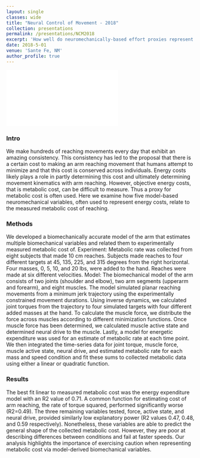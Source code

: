 ```yaml
---
layout: single
classes: wide
title: "Neural Control of Movement - 2018"
collection: presentations
permalink: /presentations/NCM2018
excerpt: 'How well do neuromechanically-based effort proxies represent the metabolic cost of reaching?'
date: 2018-5-01
venue: 'Sante Fe, NM'
author_profile: true
---
```

<embed src="/posters/NCM_2018.pdf" type="application/pdf"/>

### Intro

We make hundreds of reaching movements every day that exhibit an amazing consistency. This consistency has led to the proposal that there is a certain cost to making an arm reaching movement that humans attempt to minimize and that this cost is conserved across individuals. Energy costs likely plays a role in partly determining this cost and ultimately determining movement kinematics with arm reaching. However, objective energy costs, that is metabolic cost, can be difficult to measure. Thus a proxy for metabolic cost is often used. Here we examine how five model-based neuromechanical variables, often used to represent energy costs, relate to the measured metabolic cost of reaching. 

### Methods

We developed a biomechanically accurate model of the arm that estimates multiple biomechanical variables and related them to experimentally measured metabolic cost of. Experiment: Metabolic rate was collected from eight subjects that made 10 cm reaches. Subjects made reaches to four different targets at 45, 135, 225, and 315 degrees from the right horizontal. Four masses, 0, 5, 10, and 20 lbs, were added to the hand. Reaches were made at six different velocities. Model: The biomechanical model of the arm consists of two joints (shoulder and elbow), two arm segments (upperarm and forearm), and eight muscles. The model simulated planar reaching movements from a minimum jerk trajectory using the experimentally constrained movement durations. Using inverse dynamics, we calculated joint torques from the trajectory to four simulated targets with four different added masses at the hand. To calculate the muscle force, we distribute the force across muscles according to different minimization functions. Once muscle force has been determined, we calculated muscle active state and determined neural drive to the muscle. Lastly, a model for energetic expenditure was used for an estimate of metabolic rate at each time point. We then integrated the time-series data for joint torque, muscle force, muscle active state, neural drive, and estimated metabolic rate for each mass and speed condition and fit these sums to collected metabolic data using either a linear or quadratic function. 

### Results

The best fit linear to measured metabolic cost was the energy expenditure model with an R2 value of 0.71. A common function for estimating cost of arm reaching, the rate of torque squared, performed significantly worse (R2=0.49).  The three remaining variables tested, force, active state, and neural drive, provided similarly low explanatory power (R2 values 0.47, 0.48, and 0.59 respectively). Nonetheless, these variables are able to predict the general shape of the collected metabolic cost. However, they are poor at describing differences between conditions and fail at faster speeds. Our analysis highlights the importance of exercising caution when representing metabolic cost via model-derived biomechanical variables. 

<!-- 
This paper is about the number 1. The number 2 is left for future work.
<embed src="https://github.com/GBruening/GBruening.github.io/raw/master/images/arm_model/Full2.pdf" type="application/pdf" />

[Download paper here](http://academicpages.github.io/files/paper1.pdf)

Recommended citation: Your Name, You. (2009). "Paper Title Number 1." <i>Journal 1</i>. 1(1). -->